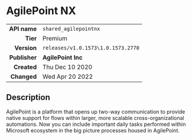# AgilePoint NX
| | |
|-:|-|
|**API name**|`shared_agilepointnx`|
|**Tier**|Premium|
|**Version**|`releases/v1.0.1573\1.0.1573.2770`|
|**Publisher**|**AgilePoint Inc**|
|**Created**|Thu Dec 10 2020|
|**Changed**|Wed Apr 20 2022|

## Description
AgilePoint is a platform that opens up two-way communication to provide native support for flows within larger, more scalable cross-organizational automations. Now you can include important daily tasks performed within Microsoft ecosystem in the big picture processes housed in AgilePoint.
